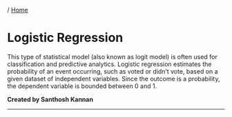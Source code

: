 / [Home](index.md)

# Logistic Regression

This type of statistical model (also known as logit model) is often used for classification and predictive analytics. Logistic regression estimates the probability of an event occurring, such as voted or didn’t vote, based on a given dataset of independent variables. Since the outcome is a probability, the dependent variable is bounded between 0 and 1.

**Created by Santhosh Kannan**

---

<br>
